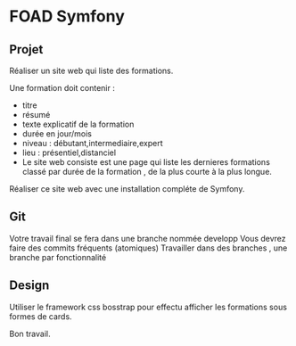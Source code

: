 # FOAD Symfony

## Projet

Réaliser un site web qui liste des formations.

Une formation doit contenir :

- titre
- résumé
- texte explicatif de la formation
- durée en jour/mois
- niveau : débutant,intermediaire,expert
- lieu : présentiel,distanciel
- Le site web consiste est une page qui liste les dernieres formations classé par durée de la formation , de la plus courte à la plus longue.

Réaliser ce site web avec une installation compléte de Symfony.

## Git
Votre travail final se fera dans une branche nommée developp
Vous devrez faire des commits fréquents (atomiques)
Travailler dans des branches , une branche par fonctionnalité

## Design

Utiliser le framework css bosstrap pour effectu afficher les formations sous formes de cards.

Bon travail.